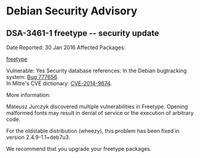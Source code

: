 
Debian Security Advisory
========================


DSA-3461-1 freetype -- security update
--------------------------------------



Date Reported:
30 Jan 2016
Affected Packages:

[freetype](https://packages.debian.org/src:freetype)

Vulnerable:
Yes
Security database references:
In the Debian bugtracking system: [Bug 777656](https://bugs.debian.org/cgi-bin/bugreport.cgi?bug=777656).  
In Mitre's CVE dictionary: [CVE-2014-9674](https://security-tracker.debian.org/tracker/CVE-2014-9674).  

More information:

Mateusz Jurczyk discovered multiple vulnerabilities in
Freetype. Opening malformed fonts may result in denial of service or
the execution of arbitrary code.


For the oldstable distribution (wheezy), this problem has been fixed
in version 2.4.9-1.1+deb7u3.


We recommend that you upgrade your freetype packages.





